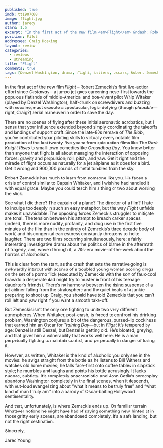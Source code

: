 ```yaml
---
published: true
imdb: tt1907668
image: flight.jpg
author: jaredy
stars: 1.5
excerpt: "In the first act of the new film <em>Flight</em> &ndash; Robert Zemeckis&rsquo;s first live-action effort since <em>Castaway</em> &ndash; a jumbo jet goes careening nose-first towards the populous flatlands of middle-America, and bon-vivant pilot Whip Witaker (played by Denzel Washington), half-drunk on screwdrivers and buzzing with cocaine, must execute a spectacular, logic-defying (though <em>plausible</em>&mdash;right, Craig?) aerial maneuver in order to save the day."
position: Pilot
addressee: Craig Hosking
layout: review
categories: 
  - reviews
  - streaming
title: "Flight"
comments: true
tags: [Denzel Washington, drama, flight, Letters, oscars, Robert Zemeckis]
---
```

<p>In the first act of the new film <em>Flight</em> &ndash; Robert Zemeckis&rsquo;s first live-action effort since <em>Castaway</em> &ndash; a jumbo jet goes careening nose-first towards the populous flatlands of middle-America, and bon-vivant pilot Whip Witaker (played by Denzel Washington), half-drunk on screwdrivers and buzzing with cocaine, must execute a spectacular, logic-defying (though <em>plausible</em>&mdash;right, Craig?) aerial maneuver in order to save the day.</p>
<p>There are no scenes of flying after these initial aeronautic acrobatics, but I sense that your influence extended beyond simply coordinating the takeoffs and landings of support craft. Since the late-80s remake of <em>The Blob</em>, you&rsquo;ve contributed your piloting skills to virtually every notable film production of the last twenty-five years: from epic action films like <em>The Dark Knight Rises</em> to small-town comedies like <em>Groundhog Day</em>. You know better than anyone that flight is all about managing the interaction of opposing forces: gravity and propulsion; roll, pitch, and yaw. Get it right and the miracle of flight occurs as naturally for a jet airplane as it does for a bird. Get it wrong and 900,000 pounds of metal tumbles from the sky.</p>
<p>Robert Zemeckis has much to learn from someone like you. He faces a crisis of control similar to Captain Whitaker, and I wish he had handled it with equal grace. Maybe you could teach him a thing or two about working the stick.&nbsp;</p>
<p>See what I did there? The captain of a plane? The director of a film? I hate to indulge too deeply in such an easy metaphor, but the way <em>Flight</em> unfolds makes it unavoidable. The opposing forces Zemeckis struggles to mitigate are tonal. The tension between his attempt to breach darker spaces (indeed, there is more nudity, profanity, and drug use in the first five minutes of the film than in the entirety of Zemeckis&rsquo;s three decade body of work) and his congenital earnestness constantly threatens to incite laughter. There are two films occurring simultaneously, here: a fairly interesting investigative drama about the politics of blame in the aftermath of tragedy, and, woven through it, a 70s-era movie-of-the-week about the horrors of alcoholism.&nbsp;</p>
<p>This is clear from the start, as the crash that sets the narrative going is awkwardly intercut with scenes of a troubled young woman scoring drugs on the set of a porno flick (executed by Zemeckis with the sort of faux-cool bravado a desperate dad might try to muster in front of his teenage daughter&rsquo;s friends). There&rsquo;s no harmony between the rising suspense of a jet airliner falling from the stratosphere and the quiet beats of a junkie preparing to shoot up. Craig, you should have told Zemeckis that you can&rsquo;t roll left and yaw right if you want a smooth take-off.&nbsp;</p>
<p>But Zemeckis isn&rsquo;t the only one fighting to unite two very different atmospheres. When Whitaker, post-crash, is forced to confront his drinking problem, Washington conjures a bit of the dangerous, pursed-lip cockiness that earned him an Oscar for <em>Training Day</em>&mdash;but in <em>Flight</em> it&rsquo;s tempered by age: Denzel is still Denzel, but Denzel is getting old. He&rsquo;s bloated, greying, and that gives him a vulnerability that works well here. He is a man perpetually fighting to maintain control, and perpetually in danger of losing it.&nbsp;</p>
<p>However, as written, Whitaker is the kind of alcoholic you only see in the movies: he swigs straight from the bottle as he listens to Bill Withers and watches old home movies; he falls face-first onto coffee tables in slapstick style; he mumbles and laughs and points his bottle accusingly. It lacks nuance, subtlety. It&rsquo;s completely anachronistic, and John Gatlin&rsquo;s screenplay abandons Washington completely in the final scenes, when it descends, with out-loud evangelizing about &ldquo;what it means to be truly free&rdquo; and &ldquo;what kind of man I truly am,&rdquo; into a parody of Oscar-baiting Hollywood sentimentality.&nbsp;</p>
<p>And that, unfortunately, is where Zemeckis ends up. On familiar terrain. Whatever notions he might have had of saying something new, hinted at in those gritty early scenes, are abandoned completely. It&rsquo;s a safe landing, but not the right destination.&nbsp;</p>
<p>Sincerely,&nbsp;</p>
<p>Jared Young</p>